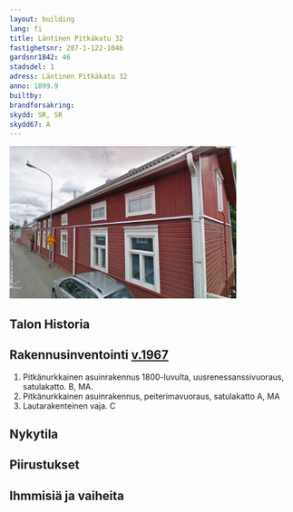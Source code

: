 ```yaml
---
layout: building
lang: fi
title: Läntinen Pitkäkatu 32
fastighetsnr: 287-1-122-1046
gardsnr1842: 46
stadsdel: 1
adress: Läntinen Pitkäkatu 32
anno: 1899.9
builtby:
brandforsakring:
skydd: SR, SR
skydd67: A
---
```


<img src="streetview.png" width="400px">

## Talon Historia


## Rakennusinventointi <a href="/sources/keinanen_karki.pdf">v.1967</a>
1. Pitkänurkkainen asuinrakennus 1800-luvulta, uusrenessanssivuoraus, satulakatto. B, MA.
2. Pitkänurkkainen asuinrakennus, peiterimavuoraus, satulakatto A, MA
3. Lautarakenteinen vaja. C

## Nykytila


## Piirustukset


## Ihmmisiä ja vaiheita
